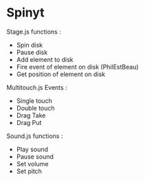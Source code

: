 Spinyt
======
Stage.js functions : 

* Spin disk
* Pause disk
* Add element to disk
* Fire event of element on disk (PhilEstBeau)
* Get position of element on disk

Multitouch.js Events :

* Single touch
* Double touch
* Drag Take 
* Drag Put

Sound.js functions :

* Play sound
* Pause sound
* Set volume
* Set pitch